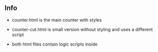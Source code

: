 ## Info

* counter.html is the main counter with styles
* counter-cut.html is small version without styling and uses a different script

* both html files contain logic scripts inside <script> tag
* counter.js contains mains counter logic separatly

## Drupal integration using block

* Create new block and simply copy-paste counter.html contents (starting fron <style> tag)
* Modify deadline variable at the end of the script
* Save the block and choose a place for it to appear